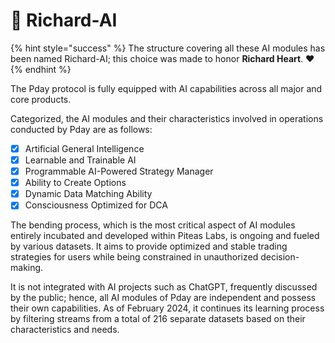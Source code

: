 # 🤖 Richard-AI

{% hint style="success" %}
The structure covering all these AI modules has been named Richard-AI; this choice was made to honor **Richard Heart**. ❤️
{% endhint %}

The Pday protocol is fully equipped with AI capabilities across all major and core products.

Categorized, the AI modules and their characteristics involved in operations conducted by Pday are as follows:

* [x] Artificial General Intelligence
* [x] Learnable and Trainable AI
* [x] Programmable AI-Powered Strategy Manager
* [x] Ability to Create Options
* [x] Dynamic Data Matching Ability
* [x] Consciousness Optimized for DCA

The bending process, which is the most critical aspect of AI modules entirely incubated and developed within Piteas Labs, is ongoing and fueled by various datasets. It aims to provide optimized and stable trading strategies for users while being constrained in unauthorized decision-making.

It is not integrated with AI projects such as ChatGPT, frequently discussed by the public; hence, all AI modules of Pday are independent and possess their own capabilities. As of February 2024, it continues its learning process by filtering streams from a total of 216 separate datasets based on their characteristics and needs.

